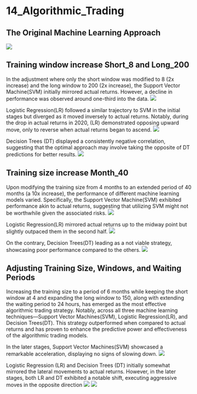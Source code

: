 # 14_Algorithmic_Trading

## The Original Machine Learning Approach
![](Images/initial_size_and_window/svm_vs_actual_S4_L100_off4.png)


## Training window increase Short_8 and Long_200
In the adjustment where only the short window was modified to 8 (2x increase) and the long window to 200 (2x increase), the Support Vector Machine(SVM) initially mirrored actual returns. However, a decline in performance was observed around one-third into the data. 
![](Images/training_window/svm_vs_actual.png)

 Logistic Regression(LR) followed a similar trajectory to SVM in the initial stages but diverged as it moved inversely to actual returns. Notably, during the drop in actual returns in 2020, (LR) demonstrated opposing upward move, only to reverse when actual returns began to ascend.
![](Images/training_window/lr_vs_actual.png)

Decision Trees (DT) displayed a consistently negative correlation, suggesting that the optimal approach may involve taking the opposite of DT predictions for better results. 
![](Images/training_window/dt_vs_actual.png)



## Training size increase Month_40
Upon modifying the training size from 4 months to an extended period of 40 months (a 10x increase), the performance of different machine learning models varied. 
Specifically, the Support Vector Machine(SVM) exhibited performance akin to actual returns, suggesting that utilizing SVM might not be worthwhile given the associated risks.
![](Images/training_size/svm_vs_actual.png)

Logistic Regression(LR) mirrored actual returns up to the midway point but slightly outpaced them in the second half.
![](Images/training_size/lr_vs_actual.png)

 On the contrary, Decision Trees(DT) leading as a not viable strategy, showcasing poor performance compared to the others.
![](Images/training_size/dt_vs_actual.png)

## Adjusting Training Size, Windows, and Waiting Periods
Increasing the training size to a period of 6 months while keeping the short window at 4 and expanding the long window to 150, along with extending the waiting period to 24 hours, has emerged as the most effective algorithmic trading strategy. Notably, across all three machine learning techniques—Support Vector Machines(SVM), Logistic Regression(LR), and Decision Trees(DT). This strategy outperformed when compared to actual returns and has proven to enhance the predictive power and effectiveness of the algorithmic trading models.

In the later stages, Support Vector Machines(SVM) showcased a remarkable acceleration, displaying no signs of slowing down.
![](Images/training_size_and_window/svm_vs_actual.png)

Logistic Regression (LR) and Decision Trees (DT) initially somewhat mirrored the lateral movements to actual returns. However, in the later stages, both LR and DT exhibited a notable shift, executing aggressive moves in the opposite direction
![](Images/training_size_and_window/lr_vs_actual.png)
![](Images/training_size_and_window/dt_vs_actual.png)


